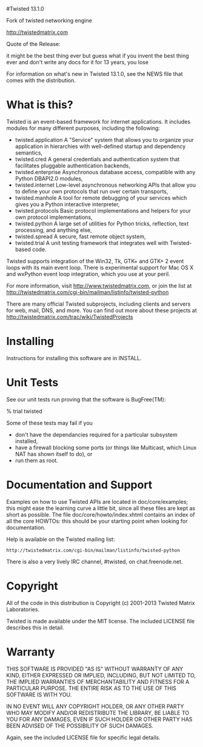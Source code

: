#Twisted 13.1.0

Fork of twisted networking engine

http://twistedmatrix.com

Quote of the Release:


  <exarkun> it might be the best thing ever but guess what
  <exarkun> if you invent the best thing ever and don't write any docs for it
            for 13 years, you lose


For information on what's new in Twisted 13.1.0, see the NEWS file that comes
with the distribution.

What is this?
=============

  Twisted is an event-based framework for internet applications.  It includes
  modules for many different purposes, including the following:

  - twisted.application
    A "Service" system that allows you to organize your application in
    hierarchies with well-defined startup and dependency semantics,
  - twisted.cred
    A general credentials and authentication system that facilitates
    pluggable authentication backends,
  - twisted.enterprise
    Asynchronous database access, compatible with any Python DBAPI2.0
    modules,
  - twisted.internet
    Low-level asynchronous networking APIs that allow you to define
    your own protocols that run over certain transports,
  - twisted.manhole
    A tool for remote debugging of your services which gives you a
    Python interactive interpreter,
  - twisted.protocols
    Basic protocol implementations and helpers for your own protocol
    implementations,
  - twisted.python
    A large set of utilities for Python tricks, reflection, text
    processing, and anything else,
  - twisted.spread
    A secure, fast remote object system,
  - twisted.trial
    A unit testing framework that integrates well with Twisted-based code.

  Twisted supports integration of the Win32, Tk, GTK+ and GTK+ 2 event loops
  with its main event loop.  There is experimental support for Mac OS X and
  wxPython event loop integration, which you use at your peril.

  For more information, visit http://www.twistedmatrix.com, or join the list
  at http://twistedmatrix.com/cgi-bin/mailman/listinfo/twisted-python

  There are many official Twisted subprojects, including clients and
  servers for web, mail, DNS, and more. You can find out more about
  these projects at http://twistedmatrix.com/trac/wiki/TwistedProjects


Installing
==========

  Instructions for installing this software are in INSTALL.

Unit Tests
==========


  See our unit tests run proving that the software is BugFree(TM):

   % trial twisted

  Some of these tests may fail if you
   * don't have the dependancies required for a particular subsystem installed,
   * have a firewall blocking some ports (or things like Multicast, which Linux
     NAT has shown itself to do), or
   * run them as root.


Documentation and Support
=========================

  Examples on how to use Twisted APIs are located in doc/core/examples; this
  might ease the learning curve a little bit, since all these files are kept
  as short as possible.  The file doc/core/howto/index.xhtml contains an index
  of all the core HOWTOs: this should be your starting point when looking for
  documentation.

  Help is available on the Twisted mailing list:

    http://twistedmatrix.com/cgi-bin/mailman/listinfo/twisted-python

  There is also a very lively IRC channel, #twisted, on
  chat.freenode.net.


Copyright
=========

  All of the code in this distribution is Copyright (c) 2001-2013
  Twisted Matrix Laboratories.

  Twisted is made available under the MIT license. The included
  LICENSE file describes this in detail.


Warranty
========

  THIS SOFTWARE IS PROVIDED "AS IS" WITHOUT WARRANTY OF ANY KIND, EITHER
  EXPRESSED OR IMPLIED, INCLUDING, BUT NOT LIMITED TO, THE IMPLIED WARRANTIES
  OF MERCHANTABILITY AND FITNESS FOR A PARTICULAR PURPOSE.  THE ENTIRE RISK AS
  TO THE USE OF THIS SOFTWARE IS WITH YOU.

  IN NO EVENT WILL ANY COPYRIGHT HOLDER, OR ANY OTHER PARTY WHO MAY MODIFY
  AND/OR REDISTRIBUTE THE LIBRARY, BE LIABLE TO YOU FOR ANY DAMAGES, EVEN IF
  SUCH HOLDER OR OTHER PARTY HAS BEEN ADVISED OF THE POSSIBILITY OF SUCH
  DAMAGES.

  Again, see the included LICENSE file for specific legal details.

